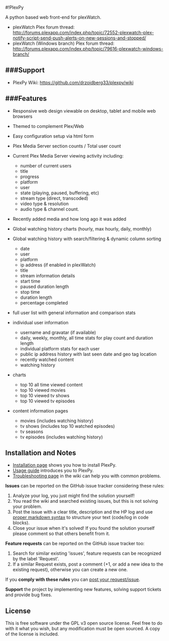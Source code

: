 #!PlexPy

A python based web front-end for plexWatch.

* plexWatch Plex forum thread: http://forums.plexapp.com/index.php/topic/72552-plexwatch-plex-notify-script-send-push-alerts-on-new-sessions-and-stopped/
* plexWatch (Windows branch) Plex forum thread: http://forums.plexapp.com/index.php/topic/79616-plexwatch-windows-branch/


###Support
-----------
* PlexPy Wiki: https://github.com/drzoidberg33/plexpy/wiki


###Features
-----------
* Responsive web design viewable on desktop, tablet and mobile web browsers

* Themed to complement Plex/Web

* Easy configuration setup via html form

* Plex Media Server section counts / Total user count

* Current Plex Media Server viewing activity including:
	* number of current users
	* title
	* progress
	* platform
	* user
	* state (playing, paused, buffering, etc)
	* stream type (direct, transcoded)
	* video type & resolution
	* audio type & channel count.

* Recently added media and how long ago it was added

* Global watching history charts (hourly, max hourly, daily, monthly)

* Global watching history with search/filtering & dynamic column sorting
	* date
	* user
	* platform
	* ip address (if enabled in plexWatch)
	* title
	* stream information details
	* start time
	* paused duration length
	* stop time
	* duration length
	* percentage completed

* full user list with general information and comparison stats

* individual user information
	- username and gravatar (if available)
	- daily, weekly, monthly, all time stats for play count and duration length
	- individual platform stats for each user
	- public ip address history with last seen date and geo tag location
	- recently watched content
	- watching history
* charts
	- top 10 all time viewed content
	- top 10 viewed movies
	- top 10 viewed tv shows
	- top 10 viewed tv episodes

* content information pages
	- movies (includes watching history)
	- tv shows (includes top 10 watched episodes)
	- tv seasons
	- tv episodes (includes watching history)

## Installation and Notes

* [Installation page](../../wiki/Installation) shows you how to install PlexPy.
* [Usage guide](../../wiki/Usage-guide) introduces you to PlexPy.
* [Troubleshooting page](../../wiki/TroubleShooting) in the wiki can help you with common problems.

**Issues** can be reported on the GitHub issue tracker considering these rules:

1. Analyze your log, you just might find the solution yourself!
2. You read the wiki and searched existing issues, but this is not solving your problem.
3. Post the issue with a clear title, description and the HP log and use [proper markdown syntax](https://help.github.com/articles/github-flavored-markdown) to structure your text (code/log in code blocks). 
4. Close your issue when it's solved! If you found the solution yourself please comment so that others benefit from it.

**Feature requests** can be reported on the GitHub issue tracker too:

1. Search for similar existing 'issues', feature requests can be recognized by the label 'Request'.
2. If a similar Request exists, post a comment (+1, or add a new idea to the existing request), otherwise you can create a new one.

If you **comply with these rules** you can [post your request/issue](http://github.com/drzoidberg33/plexpy/issues).

**Support** the project by implementing new features, solving support tickets and provide bug fixes.

## License
This is free software under the GPL v3 open source license. Feel free to do with it what you wish, but any modification must be open sourced. A copy of the license is included.
